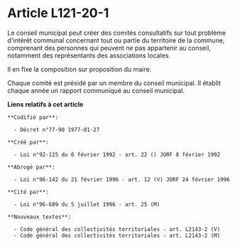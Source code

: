 # Article L121-20-1

Le conseil municipal peut créer des comités consultatifs sur tout problème d'intérêt communal concernant tout ou partie du
territoire de la commune, comprenant des personnes qui peuvent ne pas appartenir au conseil, notamment des représentants des
associations locales.

Il en fixe la composition sur proposition du maire.

Chaque comité est présidé par un membre du conseil municipal. Il établit chaque année un rapport communiqué au conseil
municipal.

**Liens relatifs à cet article**

	**Codifié par**:

	  - Décret n°77-90 1977-01-27

	**Créé par**:

	  - Loi n°92-125 du 6 février 1992 - art. 22 () JORF 8 février 1992

	**Abrogé par**:

	  - Loi n°96-142 du 21 février 1996 - art. 12 (V) JORF 24 février 1996

	**Cité par**:

	  - Loi n°96-609 du 5 juillet 1996 - art. 25 (M)

	**Nouveaux textes**:

	  - Code général des collectivités territoriales - art. L2143-2 (V)
	  - Code général des collectivités territoriales - art. L2143-2 (M)
